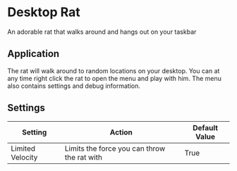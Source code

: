 # Desktop Rat

An adorable rat that walks around and hangs out on your taskbar

## Application
The rat will walk around to random locations on your desktop. You can at any time right click the rat to open the menu and play with him. The menu also contains settings and debug information.

## Settings
| Setting | Action| Default Value |
|---------|-------|---------------|
|Limited Velocity| Limits the force you can throw the rat with | True |